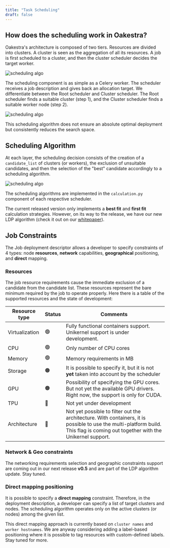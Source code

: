```yaml
---
title: "Task Scheduling"
draft: false
---
```


## How does the scheduling work in Oakestra?


Oakestra's architecture is composed of two tiers. Resources are divided into clusters. A cluster is seen as the aggregation of all its resources. A job is first scheduled to a cluster, and then the cluster scheduler decides the target worker.  

![scheduling algo](/oakestra/cluster-worker-selection.png)

The scheduling component is as simple as a Celery worker. The scheduler receives a job description and gives back an allocation target. We differentiate between the Root scheduler and Cluster scheduler. The Root scheduler finds a suitable cluster (step 1), and the Cluster scheduler finds a suitable worker node (step 2).

![scheduling algo](/oakestra/scheduling-celery-worker.png)

This scheduling algorithm does not ensure an absolute optimal deployment but consistently reduces the search space. 

## Scheduling Algorithm

At each layer, the scheduling decision consists of the creation of a `candidate_list` of clusters (or workers), the exclusion of unsuitable candidates, and then the selection of the "best" candidate accordingly to a scheduling algorithm.

![scheduling algo](/oakestra/scheduling-algo.png)

The scheduling algorithms are implemented in the `calculation.py` component of each respective scheduler. 

The current released version only implements a **best fit** and **first fit** calculation strategies. However, on its way to the release, we have our new LDP algorithm (check it out on our [whitepaper](https://arxiv.org/pdf/2207.01577.pdf)).

## Job Constraints

The Job deployment descriptor allows a developer to specify constraints of 4 types: node **resources**, **network** capabilities, **geographical** positioning, and **direct** mapping. 

### Resources

The job resource requirements cause the immediate exclusion of a candidate from the candidate list. These resources represent the bare minimum required by the job to operate properly. Here there is a table of the supported resources and the state of development:

|Resource type|Status|Comments|
|---|---|---|
|Virtualization|🟢|Fully functional containers support. Unikernel support is under development. |
|CPU|🟢|Only number of CPU cores   
|Memory|🟢|Memory requirements in MB
|Storage|🟠|It is possible to specify it, but it is not **yet** taken into account by the scheduler 
|GPU|🟠|Possibility of specifying the GPU cores. But not yet the available GPU drivers. Right now, the support is only for CUDA.
|TPU|🔴|Not yet under development
|Architecture|🔴|Not yet possible to filter out the architecture. With containers, it is possible to use the multi-platform build. This flag is coming out together with the Unikernel support. 

### Network & Geo constraints

The networking requirements selection and geographic constraints support are coming out in our next release **v0.5** and are part of the LDP algorithm update. Stay tuned. 

### Direct mapping positioning

It is possible to specify a **direct mapping** constraint. Therefore, in the deployment description, a developer can specify a list of target clusters and nodes. The scheduling algorithm operates only on the active clusters (or nodes) among the given list. 

This direct mapping approach is currently based on `cluster names` and `worker hostnames`. We are anyway considering adding a label-based positioning where it is possible to tag resources with custom-defined labels. Stay tuned for more.









